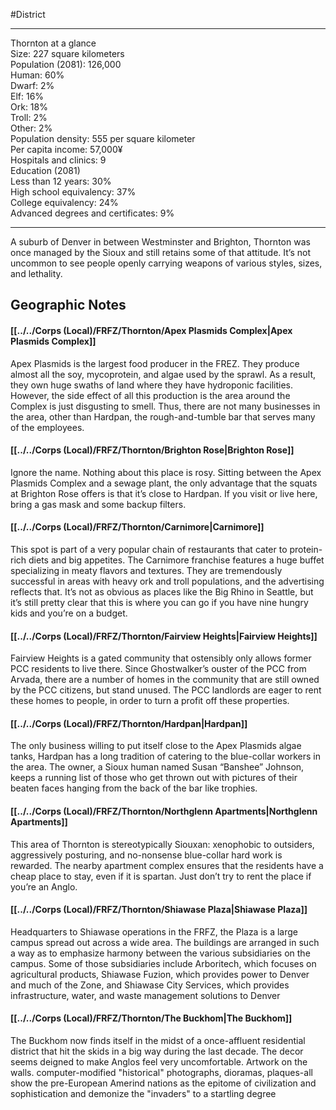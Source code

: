 #District 

---
Thornton at a glance  
Size: 227 square kilometers  
Population (2081): 126,000  
Human: 60%  
Dwarf: 2%  
Elf: 16%  
Ork: 18%  
Troll: 2%  
Other: 2%  
Population density: 555 per square kilometer  
Per capita income: 57,000¥  
Hospitals and clinics: 9  
Education (2081)  
Less than 12 years: 30%  
High school equivalency: 37%  
College equivalency: 24%  
Advanced degrees and certificates: 9%

---
A suburb of Denver in between Westminster and Brighton, Thornton was once managed by the Sioux and still retains some of that attitude. It’s not uncommon to see people openly carrying weapons of various styles, sizes, and lethality.

## Geographic Notes
#### [[../../Corps (Local)/FRFZ/Thornton/Apex Plasmids Complex|Apex Plasmids Complex]]
Apex Plasmids is the largest food producer in the FREZ. They produce almost all the soy, mycoprotein, and algae used by the sprawl. As a result, they own huge swaths of land where they have hydroponic facilities. However, the side effect of all this production is the area around the Complex is just disgusting to smell. Thus, there are not many businesses in the area, other than Hardpan, the rough-and-tumble bar that serves many of the employees.

#### [[../../Corps (Local)/FRFZ/Thornton/Brighton Rose|Brighton Rose]]
Ignore the name. Nothing about this place is rosy. Sitting between the Apex Plasmids Complex and a sewage plant, the only advantage that the squats at Brighton Rose offers is that it’s close to Hardpan. If you visit or live here, bring a gas mask and some backup filters.

#### [[../../Corps (Local)/FRFZ/Thornton/Carnimore|Carnimore]]
This spot is part of a very popular chain of restaurants that cater to protein-rich diets and big appetites. The Carnimore franchise features a huge buffet specializing in meaty flavors and textures. They are tremendously successful in areas with heavy ork and troll populations, and the advertising reflects that. It’s not as obvious as places like the Big Rhino in Seattle, but it’s still pretty clear that this is where you can go if you have nine hungry kids and you’re on a budget. 

#### [[../../Corps (Local)/FRFZ/Thornton/Fairview Heights|Fairview Heights]]
Fairview Heights is a gated community that ostensibly only allows former PCC residents to live there. Since Ghostwalker’s ouster of the PCC from Arvada, there are a number of homes in the community that are still owned by the PCC citizens, but stand unused. The PCC landlords are eager to rent these homes to people, in order to turn a profit off these properties.

#### [[../../Corps (Local)/FRFZ/Thornton/Hardpan|Hardpan]]
The only business willing to put itself close to the Apex Plasmids algae tanks, Hardpan has a long tradition of catering to the blue-collar workers in the area. The owner, a Sioux human named Susan “Banshee” Johnson, keeps a running list of those who get thrown out with pictures of their beaten faces hanging from the back of the bar like trophies.  

#### [[../../Corps (Local)/FRFZ/Thornton/Northglenn Apartments|Northglenn Apartments]]
This area of Thornton is stereotypically Siouxan: xenophobic to outsiders, aggressively posturing, and no-nonsense blue-collar hard work is rewarded. The nearby apartment complex ensures that the residents have a cheap place to stay, even if it is spartan. Just don’t try to rent the place if you’re an Anglo.

#### [[../../Corps (Local)/FRFZ/Thornton/Shiawase Plaza|Shiawase Plaza]]
Headquarters to Shiawase operations in the FRFZ, the Plaza is a large campus spread out across a wide area. The buildings are arranged in such a way as to emphasize harmony between the various subsidiaries on the campus. Some of those subsidiaries include Arboritech, which focuses on agricultural products, Shiawase Fuzion, which provides power to Denver and much of the Zone, and Shiawase City Services, which provides infrastructure, water, and waste management solutions to Denver

#### [[../../Corps (Local)/FRFZ/Thornton/The Buckhom|The Buckhom]]
The Buckhom now finds itself in the midst of a once-affluent residential district that hit the skids in a big way during the last decade. The decor seems deigned to make Anglos feel very uncomfortable. Artwork on the walls. computer-modified "historical" photographs, dioramas, plaques-all show the pre-European Amerind nations as the epitome of civilization and sophistication and demonize the "invaders" to a startling degree